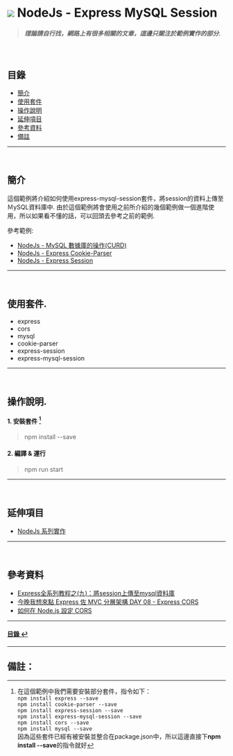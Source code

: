 # ![](https://drive.google.com/uc?id=10INx5_pkhMcYRdx_OO4rXNXxcsvPtBYq) NodeJs - Express MySQL Session
> ##### 理論請自行找，網路上有很多相關的文章，這邊只關注於範例實作的部分.

<br>

<!--ts-->
## 目錄
* [簡介](#簡介)
* [使用套件](#使用套件)
* [操作說明](#操作說明)
* [延伸項目](#延伸項目)
* [參考資料](#參考資料)
* [備註](#備註)
<!--te-->

---
<br>

## 簡介
這個範例將介紹如何使用express-mysql-session套件，將session的資料上傳至ＭySQL資料庫中.
由於這個範例將會使用之前所介紹的幾個範例做一個進階使用，所以如果看不懂的話，可以回頭去參考之前的範例.

參考範例:
- [NodeJs - MySQL 數據庫的操作(CURD)](https://github.com/RC-Dev-Tech/nodejs-mysql) <br>
- [NodeJs - Express Cookie-Parser](https://github.com/RC-Dev-Tech/nodejs-express-cookie-parser) <br>
- [NodeJs - Express Session](https://github.com/RC-Dev-Tech/nodejs-express-session) <br>

---
<br>

## 使用套件.
- express
- cors
- mysql
- cookie-parser
- express-session
- express-mysql-session

---
<br>

## 操作說明.
#### 1. 安裝套件 [^1]
> npm install --save
#### 2. 編譯 & 運行
> npm run start

---
<br>

## 延伸項目
* [NodeJs 系列實作](https://github.com/RC-Dev-Tech/nodejs-index) <br>

---
<br>

## 參考資料
* [Express全系列教程之(九)：將session上傳至mysql資料庫](https://www.zendei.com/article/74354.html) <br>
* [今晚我想來點 Express 佐 MVC 分層架構 DAY 08 - Express CORS](https://ithelp.ithome.com.tw/articles/10242452) <br>
* [如何在 Node.js 設定 CORS](https://note.pcwu.net/2017/03/16/nodejs-cors/) <br>


---
<!--ts-->
#### [目錄 ↩](#目錄)
<!--te-->
---
## 備註：

[^1]: 在這個範例中我們需要安裝部分套件，指令如下：<br>
`npm install express --save` <br>
`npm install cookie-parser --save` <br>
`npm install express-session --save` <br>
`npm install express-mysql-session --save` <br>
`npm install cors --save` <br>
`npm install mysql --save` <br>
因為這些套件已經有被安裝並整合在package.json中，所以這邊直接下**npm install --save**的指令就好